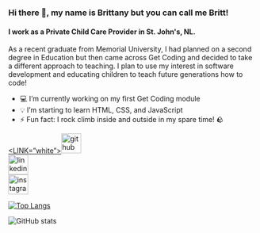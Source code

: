 ### Hi there 👋, my name is Brittany but you can call me Britt!
#### I work as a Private Child Care Provider in St. John's, NL.
As a recent graduate from Memorial University, I had planned on a second degree in Education but then came across Get Coding and decided to take a different approach to teaching. I plan to use my interest in software development and educating children to teach future generations how to code!

- 💻 I’m currently working on my first Get Coding module 
- 💡 I’m starting to learn HTML, CSS, and JavaScript  
- ⚡ Fun fact: I rock climb inside and outside in my spare time! 🪨 


[<LINK=”white”><img src='https://cdn.jsdelivr.net/npm/simple-icons@3.0.1/icons/github.svg' alt='github' height='40'>](https://github.com/britthanlon10)  
[<img src='https://cdn.jsdelivr.net/npm/simple-icons@3.0.1/icons/linkedin.svg' alt='linkedin' height='40'>](https://www.linkedin.com/in/www.linkedin.com/in/brittany-hanlon-913556155/)  
[<img src='https://cdn.jsdelivr.net/npm/simple-icons@3.0.1/icons/instagram.svg' alt='instagram' height='40'>](https://www.instagram.com/brittanymarie.h/)  

[![Top Langs](https://github-readme-stats.vercel.app/api/top-langs/?username=britthanlon10)](https://github.com/anuraghazra/github-readme-stats)

![GitHub stats](https://github-readme-stats.vercel.app/api?username=britthanlon10&show_icons=true)  

